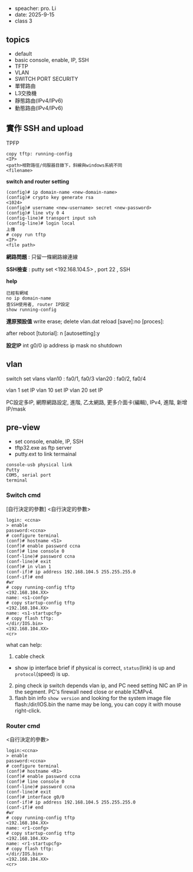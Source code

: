 # 
- speacher: pro. Li
- date: 2025-9-15
- class 3

## topics
- default
- basic console, enable, IP, SSH
- TFTP
- VLAN 
- SWITCH PORT SECURITY
- 單臂路由
- L3交換機
- 靜態路由(IPv4/IPv6)
- 動態路由(IPv4/IPv6)

## 實作 SSH and upload
TPFP 
```
copy tftp: running-config
<IP>
<path>相對路徑/伺服器目錄下，斜線與windows系統不同
<filename>
```

**switch and router setting**
```
(config)# ip domain-name <new-domain-name>
(config)# crypto key generate rsa
<1024>
(config)# username <new-username> secret <new-password>
(config)# line vty 0 4
(config-line)# transport input ssh
(config-line)# login local
上傳
# copy run tftp
<IP>
<file path>
```

**網路問題** : 只留一條網路線連線

**SSH檢查** : putty set <192.168.104.5> , port 22 , SSH

**help**
```
已經有網域
no ip domain-name
查SSH使用者, router IP設定
show running-config 
```

**還原預設值**
write erase; delete vlan.dat
reload
[save]:no
[proces]:<cr>

after reboot
[tutorial]: n
[autosetting]:y

**設定IP**
int g0/0 
ip address ip mask
no shutdown

## vlan
switch set vlans
vlan10 : fa0/1, fa0/3
vlan20 : fa0/2, fa0/4

vlan 1 set IP 
vlan 10 set IP 
vlan 20 set IP

PC設定多IP, 網際網路設定, 進階, 乙太網路, 更多介面卡(編輯), IPv4, 進階, 新增IP/mask


## pre-view
- set console, enable, IP, SSH
- tftp32.exe as ftp server
- putty.ext to link termainal

```
console-usb physical link
Putty
COM5, serial port
terminal 
```

### Switch cmd
[自行決定的參數]
<自行決定的參數>
```console
login: <ccna>
> enable
password:<ccna>
# configure terminal
(conf)# hostname <S1>
(conf)# enable password ccna
(conf)# line console 0
(conf-line)# password ccna
(conf-line)# exit
(conf)# in vlan 1
(conf-if)# ip address 192.168.104.5 255.255.255.0
(conf-if)# end
#wr
# copy running-config tftp
<192.168.104.XX>
name: <s1-confg>
# copy startup-config tftp
<192.168.104.XX>
name: <s1-startupcfg>
# copy flash tftp:
</dir/IOS.bin>
<192.168.104.XX>
<cr>
```
what can help:
1. cable check
- show ip interface brief
if physical is correct, `status`(link) is up and `protocol`(speed) is up.
2. ping check ip
switch depends vlan ip, and PC need setting NIC an IP in the segment.
PC's firewall need close or enable ICMPv4.
3. flash bin info
`show version` and looking for the system image file flash:/dir/IOS.bin
the name may be long, you can copy it with mouse right-click.

### Router cmd
<自行決定的參數>
```console
login:<ccna>
> enable
password:<ccna>
# configure terminal
(conf)# hostname <R1>
(conf)# enable password ccna
(conf)# line console 0
(conf-line)# password ccna
(conf-line)# exit
(conf)# interface g0/0
(conf-if)# ip address 192.168.104.5 255.255.255.0
(conf-if)# end
#wr
# copy running-config tftp
<192.168.104.XX>
name: <r1-confg>
# copy startup-config tftp
<192.168.104.XX>
name: <r1-startupcfg>
# copy flash tftp:
</dir/IOS.bin>
<192.168.104.XX>
<cr>
``` 

 